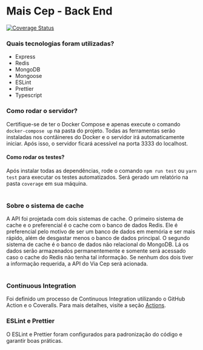 # Mais Cep - Back End

<a href='https://coveralls.io/github/marlonelima/maiscep-back?branch=main'><img src='https://coveralls.io/repos/github/marlonelima/maiscep-back/badge.svg?branch=main' alt='Coverage Status' /></a>

### Quais tecnologias foram utilizadas?

<ul>
  <li>Express</li>
  <li>Redis</li>
  <li>MongoDB</li>
  <li>Mongoose</li>
  <li>ESLint</li>
  <li>Prettier</li>
  <li>Typescript</li>
</ul>

### Como rodar o servidor?

Certifique-se de ter o Docker Compose e apenas execute o comando `docker-compose up` na pasta do projeto. Todas as ferramentas serão instaladas nos contâineres do Docker e o servidor irá automaticamente iniciar. Após isso, o servidor ficará acessível na porta 3333 do localhost.
<br/>

#### Como rodar os testes?

Após instalar todas as dependências, rode o comando `npm run test` ou `yarn test` para executar os testes automatizados. Será gerado um relatório na pasta `coverage` em sua máquina.
<br/><br/>

### Sobre o sistema de cache

A API foi projetada com dois sistemas de cache. O primeiro sistema de cache e o preferencial é o cache com o banco de dados Redis. Ele é preferencial pelo motivo de ser um banco de dados em memória e ser mais rápido, além de desgastar menos o banco de dados principal.
O segundo sistema de cache é o banco de dados não relacional do MongoDB. Lá os dados serão armazenados permanentemente e somente será acessado caso o cache do Redis não tenha tal informação. Se nenhum dos dois tiver a informação requerida, a API do Via Cep será acionada.
<br/><br/>

### Continuous Integration

Foi definido um processo de Continuous Integration utilizando o GitHub Action e o Coveralls. Para mais detalhes, visite a seção <a href="https://github.com/marlonelima/maiscep-back/actions">Actions</a>.<br/>

### ESLint e Prettier

O ESLint e Prettier foram configurados para padronização do código e garantir boas práticas.
